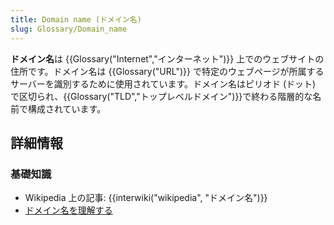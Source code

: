 ```yaml
---
title: Domain name (ドメイン名)
slug: Glossary/Domain_name
---
```

**ドメイン名**は {{Glossary("Internet","インターネット")}} 上でのウェブサイトの住所です。ドメイン名は {{Glossary("URL")}} で特定のウェブページが所属するサーバーを識別するために使用されています。ドメイン名はピリオド (ドット) で区切られ、{{Glossary("TLD","トップレベルドメイン")}}で終わる階層的な名前で構成されています。

## 詳細情報

### 基礎知識

- Wikipedia 上の記事: {{interwiki("wikipedia", "ドメイン名")}}
- [ドメイン名を理解する](/ja/docs/Learn/Common_questions/What_is_a_domain_name)
